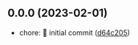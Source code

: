 ## 0.0.0 (2023-02-01)

* chore: :tada: initial commit ([d64c205](https://github.com/juliomolinadev/time-manager/commit/d64c205))



